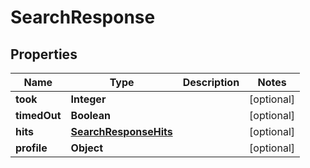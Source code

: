 

# SearchResponse

## Properties

Name | Type | Description | Notes
------------ | ------------- | ------------- | -------------
**took** | **Integer** |  |  [optional]
**timedOut** | **Boolean** |  |  [optional]
**hits** | [**SearchResponseHits**](SearchResponseHits.md) |  |  [optional]
**profile** | **Object** |  |  [optional]




